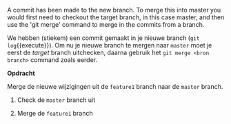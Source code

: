 A commit has been made to the new branch. To merge this into master you would first need to checkout the target branch, in this case master, and then use the 'git merge' command to merge in the commits from a branch.

We hebben (stiekem) een commit gemaakt in je nieuwe branch (`git log`{{execute}}). Om nu je nieuwe branch te mergen naar `master` moet je eerst de *target* branch uitchecken, daarna gebruik het `git merge <bron branch>` command zoals eerder.

**Opdracht**

Merge de nieuwe wijzigingen uit de `feature1` branch naar de `master` branch. 

1) Check de `master` branch uit

2) Merge de `feature1` branch
